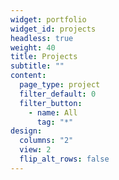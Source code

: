 ```yaml
---
widget: portfolio
widget_id: projects
headless: true
weight: 40
title: Projects
subtitle: ""
content:
  page_type: project
  filter_default: 0
  filter_button:
    - name: All
      tag: "*"
design:
  columns: "2"
  view: 2
  flip_alt_rows: false
---
```

